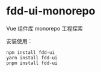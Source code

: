 # fdd-ui-monorepo

Vue 组件库 monorepo 工程探索

安装使用：

```
npm install fdd-ui
yarn install fdd-ui
pnpm install fdd-ui
```

